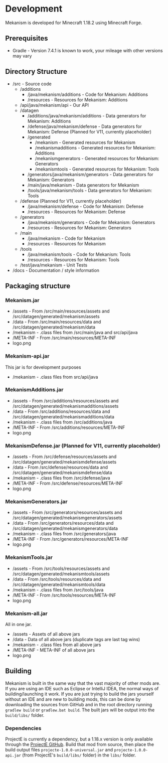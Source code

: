 # Development

Mekanism is developed for Minecraft 1.18.2 using Minecraft Forge.

## Prerequisites

* Gradle - Version 7.4.1 is known to work, your mileage with other versions may vary

## Directory Structure

* /src - Source code
    - /additions
        - /java/mekanism/additions - Code for Mekanism: Additions
        - /resources - Resources for Mekanism: Additions
    - /api/java/mekanism/api - Our API
    - /datagen
        - /additions/java/mekanism/additions - Data generators for Mekanism: Additions
        - /defense/java/mekanism/defense - Data generators for Mekanism: Defense (Planned for V11, currently placeholder)
        - /generated
            - /mekanism - Generated resources for Mekanism
            - /mekanismadditions - Generated resources for Mekanism: Additions
            - /mekanismgenerators - Generated resources for Mekanism: Generators
            - /mekanismtools - Generated resources for Mekanism: Tools
        - /generators/java/mekanism/generators - Data generators for Mekanism: Generators
        - /main/java/mekanism - Data generators for Mekanism
        - /tools/java/mekanism/tools - Data generators for Mekanism: Tools
    - /defense (Planned for V11, currently placeholder)
        - /java/mekanism/defense - Code for Mekanism: Defense
        - /resources - Resources for Mekanism: Defense
    - /generators
        - /java/mekanism/generators - Code for Mekanism: Generators
        - /resources - Resources for Mekanism: Generators
    - /main
        - /java/mekanism - Code for Mekanism
        - /resources - Resources for Mekanism
    - /tools
        - /java/mekanism/tools - Code for Mekanism: Tools
        - /resources - Resources for Mekanism: Tools
    - /test/java/mekanism - Unit Tests
* /docs - Documentation / style information

## Packaging structure

### Mekanism.jar

* /assets - From /src/main/resources/assets and /src/datagen/generated/mekanism/assets
* /data - From /src/main/resources/data and /src/datagen/generated/mekanism/data
* /mekanism - .class files from /src/main/java and src/api/java
* /META-INF - From /src/main/resources/META-INF
* logo.png

### Mekanism-api.jar

This jar is for development purposes

* /mekanism - .class files from src/api/java

### MekanismAdditions.jar

* /assets - From /src/additions/resources/assets and /src/datagen/generated/mekanismadditions/assets
* /data - From /src/additions/resources/data and /src/datagen/generated/mekanismadditions/data
* /mekanism - .class files from /src/additions/java
* /META-INF - From /src/additions/resources/META-INF
* logo.png

### MekanismDefense.jar (Planned for V11, currently placeholder)

* /assets - From /src/defense/resources/assets and /src/datagen/generated/mekanismdefense/assets
* /data - From /src/defense/resources/data and /src/datagen/generated/mekanismdefense/data
* /mekanism - .class files from /src/defense/java
* /META-INF - From /src/defense/resources/META-INF
* logo.png

### MekanismGenerators.jar

* /assets - From /src/generators/resources/assets and /src/datagen/generated/mekanismgenerators/assets
* /data - From /src/generators/resources/data and /src/datagen/generated/mekanismgenerators/data
* /mekanism - .class files from /src/generators/java
* /META-INF - From /src/generators/resources/META-INF
* logo.png

### MekanismTools.jar

* /assets - From /src/tools/resources/assets and /src/datagen/generated/mekanismtools/assets
* /data - From /src/tools/resources/data and /src/datagen/generated/mekanismtools/data
* /mekanism - .class files from /src/tools/java
* /META-INF - From /src/tools/resources/META-INF
* logo.png

### Mekanism-all.jar

All in one jar.

* /assets - Assets of all above jars
* /data - Data of all above jars (duplicate tags are last tag wins)
* /mekanism - .class files from all above jars
* /META-INF - META-INF of all above jars
* logo.png

## Building

Mekanism is built in the same way that the vast majority of other mods are. If you are using an IDE such as Eclipse or IntelliJ IDEA, the normal ways of building/launching it work. If you are just trying to build the jars yourself without an IDE and are new to building mods, this can be done by downloading the sources from GitHub and in the root directory running `gradlew build` or `gradlew.bat build`. The built jars will be output into the `build/libs/` folder.

### Dependencies

ProjectE is currently a dependency, but a 1.18.x version is only available through the [ProjectE GitHub](https://github.com/sinkillerj/ProjectE/tree/mc1.18.x). Build that mod from source, then place the build output files `projecte-1.0.0-universal.jar` and `projecte-1.0.0-api.jar` (from ProjectE's `build/libs/` folder) in the `libs/` folder.
